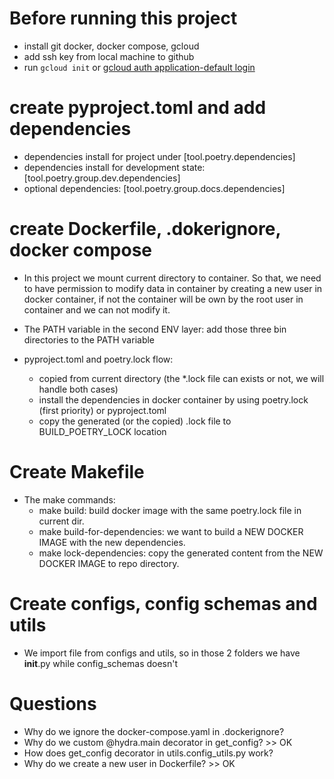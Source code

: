 # Before running this project
- install git docker, docker compose, gcloud
- add ssh key from local machine to github
- run `gcloud init` or [gcloud auth application-default login](https://cloud.google.com/sdk/gcloud/reference/auth/application-default/login)

# create pyproject.toml and add dependencies

- dependencies install for project under [tool.poetry.dependencies]  
- dependencies install for development state: [tool.poetry.group.dev.dependencies]
- optional dependencies: [tool.poetry.group.docs.dependencies]

# create Dockerfile, .dokerignore, docker compose

- In this project we mount current directory to container. So that, we need to have permission to modify data in container by creating a new user in docker container, if not the container will be own by the root user in container and we can not modify it. 

- The PATH variable in the second ENV layer: add those three bin directories to the PATH variable
- pyproject.toml and poetry.lock flow: 
    - copied from current directory (the *.lock file can exists or not, we will handle both cases)
    - install the dependencies in docker container by using poetry.lock (first priority) or pyproject.toml
    - copy the generated (or the copied) .lock file to BUILD_POETRY_LOCK location

# Create Makefile
- The make commands:
    - make build: build docker image with the same poetry.lock file in current dir.
    - make build-for-dependencies: we want to build a NEW DOCKER IMAGE with the new dependencies.
    - make lock-dependencies: copy the generated content from the NEW DOCKER IMAGE to repo directory.

# Create configs, config schemas and utils
- We import file from configs and utils, so in those 2 folders we have __init__.py while config_schemas doesn't

# Questions
- Why do we ignore the docker-compose.yaml in .dockerignore? 
- Why do we custom @hydra.main decorator in get_config? >> OK
- How does get_config decorator in utils.config_utils.py work?
- Why do we create a new user in Dockerfile? >> OK

